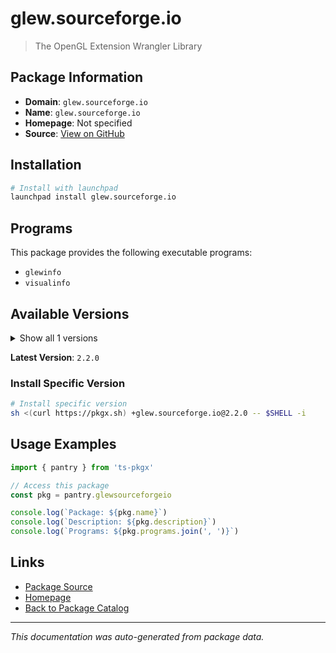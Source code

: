 # glew.sourceforge.io

> The OpenGL Extension Wrangler Library

## Package Information

- **Domain**: `glew.sourceforge.io`
- **Name**: `glew.sourceforge.io`
- **Homepage**: Not specified
- **Source**: [View on GitHub](https://github.com/pkgxdev/pantry/tree/main/projects/glew.sourceforge.io/package.yml)

## Installation

```bash
# Install with launchpad
launchpad install glew.sourceforge.io
```

## Programs

This package provides the following executable programs:

- `glewinfo`
- `visualinfo`

## Available Versions

<details>
<summary>Show all 1 versions</summary>

- `2.2.0`

</details>

**Latest Version**: `2.2.0`

### Install Specific Version

```bash
# Install specific version
sh <(curl https://pkgx.sh) +glew.sourceforge.io@2.2.0 -- $SHELL -i
```

## Usage Examples

```typescript
import { pantry } from 'ts-pkgx'

// Access this package
const pkg = pantry.glewsourceforgeio

console.log(`Package: ${pkg.name}`)
console.log(`Description: ${pkg.description}`)
console.log(`Programs: ${pkg.programs.join(', ')}`)
```

## Links

- [Package Source](https://github.com/pkgxdev/pantry/tree/main/projects/glew.sourceforge.io/package.yml)
- [Homepage](#)
- [Back to Package Catalog](../../package-catalog.md)

---

*This documentation was auto-generated from package data.*
